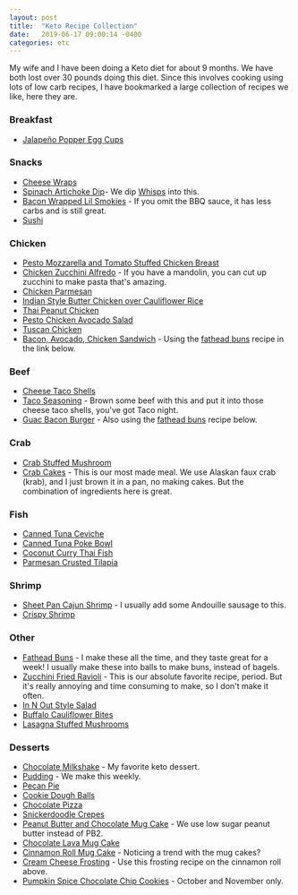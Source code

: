 ```yaml
---
layout: post
title:  "Keto Recipe Collection"
date:   2019-06-17 09:00:14 -0400
categories: etc
---
```


My wife and I have been doing a Keto diet for about 9 months. We have both lost over 30 pounds doing this diet. Since this involves cooking using lots of low carb recipes, I have bookmarked a large collection of recipes we like, here they are.

### Breakfast
* [Jalapeño Popper Egg Cups](https://www.ruled.me/jalapeno-popper-egg-cups/)


### Snacks
* [Cheese Wraps](https://www.isavea2z.com/no-carb-cheese-wrap-folios-copycat-recipe/)
* [Spinach Artichoke Dip](https://www.wholesomeyum.com/recipes/8-ingredient-spinach-artichoke-dip-low-carb-gluten-free/)- We dip [Whisps](https://amzn.to/2KVZHVX) into this.
* [Bacon Wrapped Lil Smokies](https://www.ruled.me/bbq-bacon-wrapped-smokies/) - If you omit the BBQ sauce, it has less carbs and is still great.
* [Sushi](https://www.wholesomeyum.com/recipes/keto-low-carb-sushi-rolls-recipe-healthy/)

### Chicken
* [Pesto Mozzarella and Tomato Stuffed Chicken Breast](https://laughingspatula.com/pesto-mozzarella-and-tomato-stuffed-chicken-breasts/#wprm-recipe-container-5260)
* [Chicken Zucchini Alfredo](https://www.delish.com/cooking/recipe-ideas/recipes/a51442/chicken-zucchini-alfredo-recipe/) - If you have a mandolin, you can cut up zucchini to make pasta that's amazing.
* [Chicken Parmesan](https://www.reddit.com/r/ketorecipes/comments/b7uso3/keto_chicken_parm/)
* [Indian Style Butter Chicken over Cauliflower Rice](https://www.reddit.com/r/ketorecipes/comments/aktsqw/the_best_keto_butter_chicken_over_cauliflower/)
* [Thai Peanut Chicken](https://www.reddit.com/r/ketorecipes/comments/bnxnwj/spicy_thai_peanut_chicken/)
* [Pesto Chicken Avocado Salad](https://www.savorylotus.com/pesto-chicken-avocado-salad/)
* [Tuscan Chicken](https://www.reddit.com/r/ketorecipes/comments/a4g6iw/creamy_tuscan_chicken_with_roasted_asparagus/)
* [Bacon, Avocado, Chicken Sandwich](https://www.reddit.com/r/ketorecipes/comments/9ag2pw/bacon_avocado_and_chicken_sandwich/?st=JLB65CHQ&sh=24d06f0a) - Using the [fathead buns](https://www.reddit.com/r/GifRecipes/comments/9scjzq/lowcarb_keto_bagels_fathead_dough/e8nph5x/ ) recipe in the link below.


### Beef
* [Cheese Taco Shells](https://www.delish.com/cooking/recipe-ideas/recipes/a52731/cheese-taco-shells-recipe/)
* [Taco Seasoning](https://www.lowcarbmaven.com/low-carb-taco-seasoning-keto-gluten-free/) - Brown some beef with this and put it into those cheese taco shells, you've got Taco night.
* [Guac Bacon Burger](https://www.reddit.com/r/ketorecipes/comments/9h93rf/guacamole_bacon_burger_on_cheesebuns/) - Also using the [fathead buns](https://www.reddit.com/r/GifRecipes/comments/9scjzq/lowcarb_keto_bagels_fathead_dough/e8nph5x/) recipe below.


### Crab
* [Crab Stuffed Mushroom](https://www.savorytooth.com/crab-stuffed-mushrooms/)
* [Crab Cakes](https://lowcarbyum.com/keto-crab-cakes/) - This is our most made meal. We use Alaskan faux crab (krab), and I just brown it in a pan, no making cakes. But the combination of ingredients here is great.


### Fish
* [Canned Tuna Ceviche](https://rskelton.com/Keto-Canned-Tuna-Ceviche/)
* [Canned Tuna Poke Bowl](https://rskelton.com/Keto-Canned-Tuna-Poke-Bowl/)
* [Coconut Curry Thai Fish](https://www.dietdoctor.com/recipes/keto-thai-fish-curry-coconut)
* [Parmesan Crusted Tilapia](https://www.allrecipes.com/recipe/228056/parmesan-crusted-tilapia-fillets/)


### Shrimp
* [Sheet Pan Cajun Shrimp](https://keto-daily.com/keto-sheet-pan-shrimp-recipe/?fbclid=IwAR0zDUl6Q5PvkRquoFq99Xwzjjanm02ZhBHrzbuPznWzzozyDNafztqTc1M) - I usually add some Andouille sausage to this.
* [Crispy Shrimp](https://www.reddit.com/r/ketorecipes/comments/c1mr1y/crispy_shrimp_0g_carbs/)

### Other
* [Fathead Buns](https://www.reddit.com/r/GifRecipes/comments/9scjzq/lowcarb_keto_bagels_fathead_dough/e8nph5x/) - I make these all the time, and they taste great for a week! I usually make these into balls to make buns, instead of bagels.
* [Zucchini Fried Ravioli](https://culinarylion.com/recipes/zucchini-fried-ravioli/) - This is our absolute favorite recipe, period. But it's really annoying and time consuming to make, so I don't make it often.
* [In N Out Style Salad](https://www.reddit.com/r/ketorecipes/comments/409b7q/homemade_innoutinspired_animal_style_salad/)
* [Buffalo Cauliflower Bites](https://www.wholesomeyum.com/recipes/baked-healthy-buffalo-cauliflower-bites-wings-recipe/)
* [Lasagna Stuffed Mushrooms](https://www.reddit.com/r/ketorecipes/comments/99p88p/lasagna_stuffed_portobello_mushroom_with_bacon/)


### Desserts
* [Chocolate Milkshake](https://rskelton.com/Keto-Chocolate-Milkshake/) - My favorite keto dessert.
* [Pudding](https://mooreorlesscooking.com/2015/06/17/lo-carb-pudding-dessert/) - We make this weekly.
* [Pecan Pie](https://www.reddit.com/r/ketorecipes/comments/9ur8un/keto_pecan_pie/)
* [Cookie Dough Balls](https://rskelton.com/keto-cookie-dough-balls/)
* [Chocolate Pizza](https://prettypies.com/recipe/low-carb-chocolate-pizza/)
* [Snickerdoodle Crepes](https://www.reddit.com/r/ketorecipes/comments/bj4dtu/snickerdoodle_crepes/)
* [Peanut Butter and Chocolate Mug Cake](https://www.reddit.com/r/ketorecipes/comments/bxgfgh/peanut_butter_and_chocolate_mug_cake_no_flour/) - We use low sugar peanut butter instead of PB2.
* [Chocolate Lava Mug Cake](https://www.lowcarbspark.com/keto-lava-cake/)
* [Cinnamon Roll Mug Cake](https://hip2keto.com/recipes/3-minute-keto-cinnamon-roll-mug-cake/) - Noticing a trend with the mug cakes?
* [Cream Cheese Frosting](https://www.wholesomeyum.com/recipes/low-carb-keto-cream-cheese-frosting-recipe/) - Use this frosting recipe on the cinnamon roll above.
* [Pumpkin Spice Chocolate Chip Cookies](https://peaceloveandlowcarb.com/keto-pumpkin-spice-chocolate-chip-cookies/) - October and November only.

